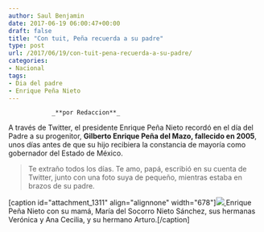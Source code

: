 ```yaml
---
author: Saul Benjamin
date: 2017-06-19 06:00:47+00:00
draft: false
title: "Con tuit, Peña recuerda a su padre"
type: post
url: /2017/06/19/con-tuit-pena-recuerda-a-su-padre/
categories:
- Nacional
tags:
- Dia del padre
- Enrique Peña Nieto
---
```



				_**por Redaccion**_

A través de Twitter, el presidente Enrique Peña Nieto recordó en el día del Padre a su progenitor, **Gilberto Enrique Peña del Mazo, fallecido en 2005**, unos días antes de que su hijo recibiera la constancia de mayoría como gobernador del Estado de México.


<blockquote>Te extraño todos los días. Te amo, papá, escribió en su cuenta de Twitter, junto con una foto suya de pequeño, mientras estaba en brazos de su padre.</blockquote>


[caption id="attachment_1311" align="alignnone" width="678"][![](/uploads/2017/06/PeñaConSuMamá.jpg)
](/uploads/2017/06/PeñaConSuMamá.jpg) Enrique Peña Nieto con su mamá, María del Socorro Nieto Sánchez, sus hermanas Verónica y Ana Cecilia, y su hermano Arturo.[/caption]		
